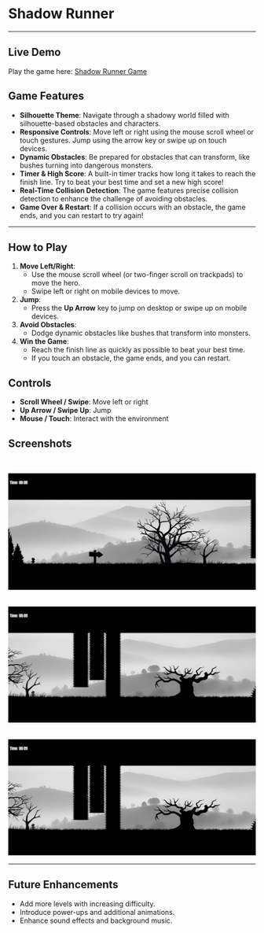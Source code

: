 

# **Shadow Runner**
---
## **Live Demo**

Play the game here: [Shadow Runner Game](https://shadow-game.vercel.app/)


## **Game Features**

- **Silhouette Theme**: Navigate through a shadowy world filled with silhouette-based obstacles and characters.
- **Responsive Controls**: Move left or right using the mouse scroll wheel or touch gestures. Jump using the arrow key or swipe up on touch devices.
- **Dynamic Obstacles**: Be prepared for obstacles that can transform, like bushes turning into dangerous monsters.
- **Timer & High Score**: A built-in timer tracks how long it takes to reach the finish line. Try to beat your best time and set a new high score!
- **Real-Time Collision Detection**: The game features precise collision detection to enhance the challenge of avoiding obstacles.
- **Game Over & Restart**: If a collision occurs with an obstacle, the game ends, and you can restart to try again!

--- 


## **How to Play**

1. **Move Left/Right**: 
   - Use the mouse scroll wheel (or two-finger scroll on trackpads) to move the hero. 
   - Swipe left or right on mobile devices to move.
2. **Jump**:
   - Press the **Up Arrow** key to jump on desktop or swipe up on mobile devices.
3. **Avoid Obstacles**: 
   - Dodge dynamic obstacles like bushes that transform into monsters.
4. **Win the Game**: 
   - Reach the finish line as quickly as possible to beat your best time.
   - If you touch an obstacle, the game ends, and you can restart.

## **Controls**

- **Scroll Wheel / Swipe**: Move left or right
- **Up Arrow / Swipe Up**: Jump
- **Mouse / Touch**: Interact with the environment


## **Screenshots**
&nbsp;

![Gameplay Screenshot 1](images/ss1.png)
&nbsp;

![Gameplay Screenshot 2](images/ss2.png)
&nbsp;

![Gameplay Screenshot 2](images/ss2.png)

 ---
## **Future Enhancements**

- Add more levels with increasing difficulty.
- Introduce power-ups and additional animations.
- Enhance sound effects and background music.

